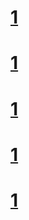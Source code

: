 # [1](./세미/html/main.html)
# [1](./세미/html/reservation.html)
# [1](./세미/html/study.html)
# [1](./세미/html/recruit.html)
# [1](./세미/html/mypage.html)
